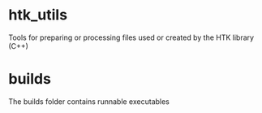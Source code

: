 # htk_utils
Tools for preparing or processing files used or created by the HTK library (C++)

# builds
The builds folder contains runnable executables
